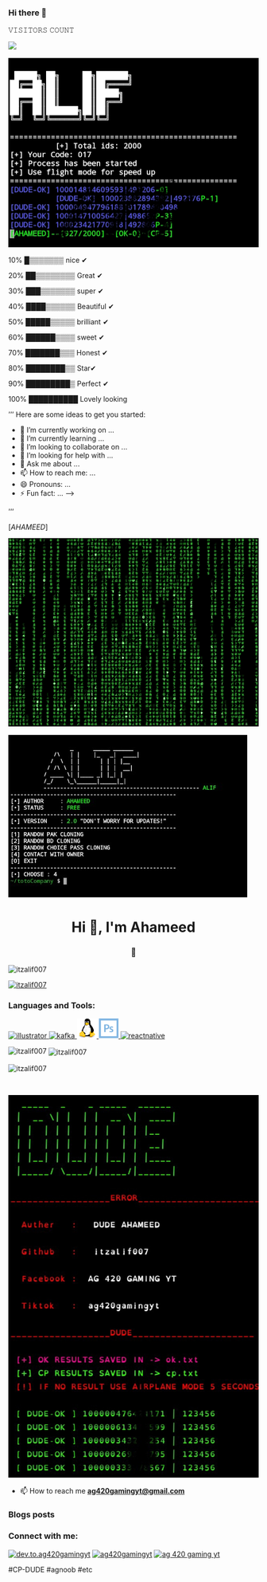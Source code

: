 ### Hi there 👋

𝚅𝙸𝚂𝙸𝚃𝙾𝚁𝚂 𝙲𝙾𝚄𝙽𝚃

 <img src="https://profile-counter.glitch.me/freeCodeCamp/count.svg" />

</p>

![20200808_160757](https://github.com/itzalif007/Dude/blob/357eb0b224894afd4766cf9891c0128e7eddc0b2/Screenshot_20230510_210232.jpg)

10%
█▒▒▒▒▒▒▒ nice ✔

20%
██▒▒▒▒▒▒▒▒ Great ✔

30%
███▒▒▒▒▒▒▒ super ✔

40%
████▒▒▒▒▒▒ Beautiful ✔

50%
█████▒▒▒▒▒ brilliant ✔

60%
██████▒▒▒▒ sweet ✔

70%
███████▒▒▒ Honest ✔

80%
████████▒▒ Star✔

90%
█████████▒ Perfect ✔

100%
██████████ Lovely looking 



’’’
Here are some ideas to get you started:

- 🔭 I’m currently working on ...
- 🌱 I’m currently learning ...
- 👯 I’m looking to collaborate on ...
- 🤔 I’m looking for help with ...
- 💬 Ask me about ...
- 📫 How to reach me: ...
- 😄 Pronouns: ...
- ⚡ Fun fact: ...
-->

’’’

[_AHAMEED_]


![20200808_160757](https://github.com/itzalif007/itzalif007/blob/8396f30838113f4ee5ceef40639afe6f420bef4e/t.gif)


![20200808_160757](https://github.com/itzalif007/itzalif007/blob/acbd8bde4cacbc53aaab3ec613696c4e86c3fa70/Screenshot_2023_0509_040909.jpg)


<h1 align="center">Hi 👋, I'm Ahameed</h1>
<h3 align="center"> 🥰</h3>

<p align="left"> <img src="https://komarev.com/ghpvc/?username=itzalif007&label=Profile%20views&color=0e75b6&style=flat" alt="itzalif007" /> </p>

<p align="left"> <a href="https://github.com/ryo-ma/github-profile-trophy"><img src="https://github-profile-trophy.vercel.app/?username=itzalif007" alt="itzalif007" /></a> </p>
<h3 align="left">Languages and Tools:</h3>
<p align="left"> <a href="https://www.adobe.com/in/products/illustrator.html" target="_blank" rel="noreferrer"> <img src="https://www.vectorlogo.zone/logos/adobe_illustrator/adobe_illustrator-icon.svg" alt="illustrator" width="40" height="40"/> </a> <a href="https://kafka.apache.org/" target="_blank" rel="noreferrer"> <img src="https://www.vectorlogo.zone/logos/apache_kafka/apache_kafka-icon.svg" alt="kafka" width="40" height="40"/> </a> <a href="https://www.linux.org/" target="_blank" rel="noreferrer"> <img src="https://raw.githubusercontent.com/devicons/devicon/master/icons/linux/linux-original.svg" alt="linux" width="40" height="40"/> </a> <a href="https://www.photoshop.com/en" target="_blank" rel="noreferrer"> <img src="https://raw.githubusercontent.com/devicons/devicon/master/icons/photoshop/photoshop-line.svg" alt="photoshop" width="40" height="40"/> </a> <a href="https://reactnative.dev/" target="_blank" rel="noreferrer"> <img src="https://reactnative.dev/img/header_logo.svg" alt="reactnative" width="40" height="40"/> </a> </p>

<p><img align="left" src="https://github-readme-stats.vercel.app/api/top-langs?username=itzalif007&show_icons=true&locale=en&layout=compact" alt="itzalif007" /></p>

<p>&nbsp;<img align="center" src="https://github-readme-stats.vercel.app/api?username=itzalif007&show_icons=true&locale=en" alt="itzalif007" /></p>

<p><img align="center" src="https://github-readme-streak-stats.herokuapp.com/?user=itzalif007&" alt="itzalif007" /></p>

<p align="left"> <a href="https://twitter.com/" target="blank"><img src="https://img.shields.io/twitter/follow/?logo=twitter&style=for-the-badge" alt="" /></a> </p>


![20200808_160757](https://github.com/itzalif007/itzalif007/blob/2e295d80fdacefb8c9370136c75edaf65cce169d/IMG_20230513_104414.jpg)


- 📫 How to reach me **ag420gamingyt@gmail.com**

### Blogs posts
<!-- BLOG-POST-LIST:START -->
<!-- BLOG-POST-LIST:END -->

<h3 align="left">Connect with me:</h3>
<p align="left">
<a href="https://dev.to/dev.to.ag420gamingyt" target="blank"><img align="center" src="https://raw.githubusercontent.com/rahuldkjain/github-profile-readme-generator/master/src/images/icons/Social/devto.svg" alt="dev.to.ag420gamingyt" height="30" width="40" /></a>
<a href="https://fb.com/ag420gamingyt" target="blank"><img align="center" src="https://raw.githubusercontent.com/rahuldkjain/github-profile-readme-generator/master/src/images/icons/Social/facebook.svg" alt="ag420gamingyt" height="30" width="40" /></a>
<a href="[https://www.youtube.com/c/ag 420 gaming yt] (https://youtube.com/@AG420GamingYTALIF)" target="blank"><img align="center" src="https://raw.githubusercontent.com/rahuldkjain/github-profile-readme-generator/master/src/images/icons/Social/youtube.svg" alt="ag 420 gaming yt" height="30" width="40" /></a>
</p>

#CP-DUDE
#agnoob
#etc
